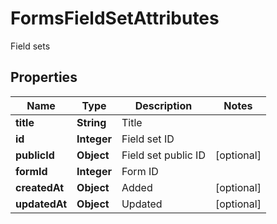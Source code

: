 

# FormsFieldSetAttributes

Field sets

## Properties

| Name | Type | Description | Notes |
|------------ | ------------- | ------------- | -------------|
|**title** | **String** | Title |  |
|**id** | **Integer** | Field set ID |  |
|**publicId** | **Object** | Field set public ID |  [optional] |
|**formId** | **Integer** | Form ID |  |
|**createdAt** | **Object** | Added |  [optional] |
|**updatedAt** | **Object** | Updated |  [optional] |



